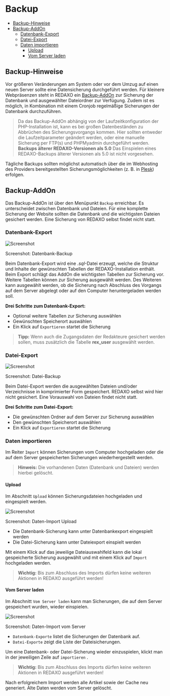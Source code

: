 # Backup

* [Backup-Hinweise](#backup-hinweise)
* [Backup-AddOn](#addon)
  + [Datenbank-Export](#dbexport)
  + [Datei-Export](#fileexport)
  + [Daten importieren](#import)
    - [Upload](#upload)
    - [Vom Server laden](#fromserver)

<a name="backup-hinweise"></a>

## Backup-Hinweise

Vor größeren Veränderungen am System oder vor dem Umzug auf einen neuen Server sollte eine Datensicherung durchgeführt werden.
Für kleinere Webpräsenzen steht in REDAXO ein [Backup-AddOn](#addon) zur Sicherung der Datenbank und ausgewählter Dateiordner zur Verfügung. Zudem ist es möglich, in Kombination mit einem Cronjob regelmäßige Sicherungen der Datenbank durchzuführen.

> Da das Backup-AddOn abhängig von der Laufzeitkonfiguration der PHP-Installation ist, kann es bei großen Datenbeständen zu Abbrüchen des Sicherungsvorgangs kommen. Hier sollten entweder die Laufzeitparameter geändert werden, oder eine manuelle Sicherung per FTP(s) und PHPMyadmin durchgeführt werden.
> **Backups älterer REDAXO-Versionen als 5.0**
> Das Einspielen eines REDAXO-Backups älterer Versionen als 5.0 ist nicht vorgesehen.

Tägliche Backups sollten möglichst automatisch über die im Webhosting des Providers bereitgestellten Sicherungsmöglichkeiten (z. B. in [Plesk](https://www.plesk.com/)) erfolgen.

<a name="addon"></a>

## Backup-AddOn

Das Backup-AddOn ist über den Menüpunkt `Backup` erreichbar.
Es unterscheidet zwischen Datenbank und Dateien. Für eine komplette Sicherung der Website sollten die Datenbank und die wichtigsten Dateien gesichert werden. Eine Sicherung von REDAXO selbst findet nicht statt.

<a name="dbexport"></a>

### Datenbank-Export

![Screenshot](/assets/v5.2.0-backup-01-overview.png)

Screenshot: Datenbank-Backup

Beim Datenbank-Export wird eine *.sql*-Datei erzeugt, welche die Struktur und Inhalte der gewünschten Tabellen der REDAXO-Installation enthält. Beim Export schlägt das AddOn die wichtigsten Tabellen zur Sicherung vor. Weitere Tabellen können zur Sicherung ausgewählt werden. Des Weiteren kann ausgewählt werden, ob die Sicherung nach Abschluss des Vorgangs auf dem Server abgelegt oder auf den Computer heruntergeladen werden soll.

**Drei Schritte zum Datenbank-Export:**

* Optional weitere Tabellen zur Sicherung auswählen
* Gewünschten Speicherort auswählen
* Ein Klick auf `Exportieren` startet die Sicherung

> **Tipp:** Wenn auch die Zugangsdaten der Redakteure gesichert werden sollen, muss zusätzlich die Tabelle **rex_user** ausgewählt werden.

<a name="fileexport"></a>

### Datei-Export

![Screenshot](/assets/v5.2.0-backup-02-files.png)

Screenshot: Datei-Backup

Beim Datei-Export werden die ausgewählten Dateien und/oder Verzeichnisse in komprimierter Form gespeichert. REDAXO selbst wird hier nicht gesichert. Eine Vorauswahl von Dateien findet nicht statt.

**Drei Schritte zum Datei-Export:**

* Die gewünschten Ordner auf dem Server zur Sicherung auswählen
* Den gewünschten Speicherort auswählen
* Ein Klick auf `Exportieren` startet die Sicherung

<a name="import"></a>

### Daten importieren

Im Reiter `Import` können Sicherungen vom Computer hochgeladen oder die auf dem Server gespeicherten Sicherungen wiederhergestellt werden.

> **Hinweis:** Die vorhandenen Daten (Datenbank und Dateien) werden hierbei gelöscht.

<a name="upload"></a>

#### Upload

Im Abschnitt `Upload` können Sicherungsdateien hochgeladen und eingespielt werden.  

![Screenshot](/assets/v5.2.0-backup-03-upload.png)

Screenshot: Daten-Import Upload

* Die Datenbank-Sicherung kann unter Datenbankexport eingespielt werden
* Die Datei-Sicherung kann unter Dateiexport einspielt werden

Mit einem Klick auf das jeweilige Dateiauswahlfeld kann die lokal gespeicherte Sicherung ausgewählt und mit einem Klick auf `Import` hochgeladen werden.

> **Wichtig:** Bis zum Abschluss des Imports dürfen keine weiteren Aktionen in REDAXO ausgeführt werden!

<a name="fromserver"></a>

#### Vom Server laden

Im Abschnitt `Vom Server laden` kann man Sicherungen, die auf dem Server gespeichert wurden, wieder einspielen.

![Screenshot](/assets/v5.2.0-backup-04-fromserver.png)

Screenshot: Daten-Import vom Server

* `Datenbank-Exporte` listet die Sicherungen der Datenbank auf.
* `Datei-Exporte` zeigt die Liste der Dateisicherungen.

Um eine Datenbank- oder Datei-Sicherung wieder einzuspielen, klickt man in der jeweiligen Zeile auf `importieren` .

> **Wichtig:** Bis zum Abschluss des Imports dürfen keine weiteren Aktionen in REDAXO ausgeführt werden!

Nach erfolgreichem Import werden alle Artikel sowie der Cache neu generiert. Alte Daten werden vom Server gelöscht.
